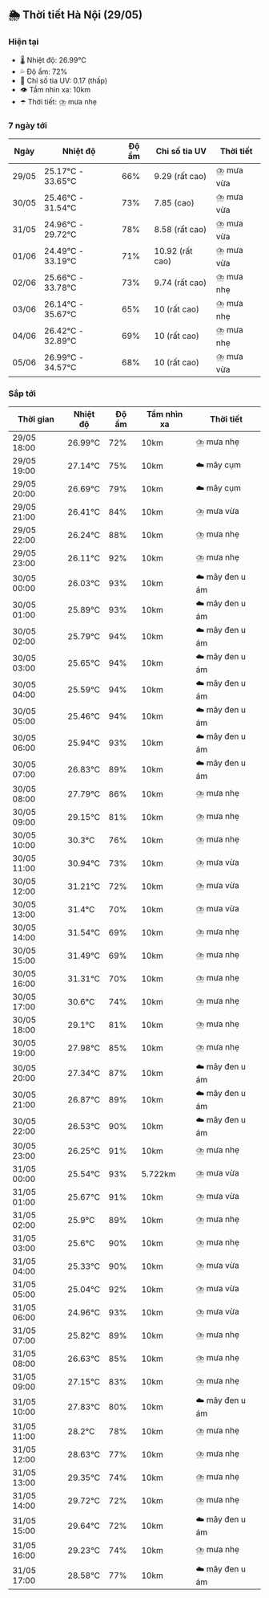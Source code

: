 ## 🌦️ Thời tiết Hà Nội (29/05)

### Hiện tại

- 🌡️ Nhiệt độ: 26.99℃
- 💦 Độ ẩm: 72%
- 🌟 Chỉ số tia UV: 0.17 (thấp)
- 👁️ Tầm nhìn xa: 10km
- ☂️ Thời tiết: ⛈️ mưa nhẹ

### 7 ngày tới

| Ngày | Nhiệt độ | Độ ẩm | Chỉ số tia UV | Thời tiết |
| --- | --- | --- | --- | --- |
| 29/05 | 25.17℃ - 33.65℃ | 66% | 9.29 (rất cao) | ⛈️ mưa vừa |
| 30/05 | 25.46℃ - 31.54℃ | 73% | 7.85 (cao) | ⛈️ mưa vừa |
| 31/05 | 24.96℃ - 29.72℃ | 78% | 8.58 (rất cao) | ⛈️ mưa vừa |
| 01/06 | 24.49℃ - 33.19℃ | 71% | 10.92 (rất cao) | ⛈️ mưa vừa |
| 02/06 | 25.66℃ - 33.78℃ | 73% | 9.74 (rất cao) | ⛈️ mưa nhẹ |
| 03/06 | 26.14℃ - 35.67℃ | 65% | 10 (rất cao) | ⛈️ mưa nhẹ |
| 04/06 | 26.42℃ - 32.89℃ | 69% | 10 (rất cao) | ⛈️ mưa nhẹ |
| 05/06 | 26.99℃ - 34.57℃ | 68% | 10 (rất cao) | ⛈️ mưa vừa |

### Sắp tới

| Thời gian | Nhiệt độ | Độ ẩm | Tầm nhìn xa | Thời tiết |
| --- | --- | --- | --- | --- |
| 29/05 18:00 | 26.99℃ | 72% | 10km | ⛈️ mưa nhẹ |
| 29/05 19:00 | 27.14℃ | 75% | 10km | ☁️ mây cụm |
| 29/05 20:00 | 26.69℃ | 79% | 10km | ☁️ mây cụm |
| 29/05 21:00 | 26.41℃ | 84% | 10km | ⛈️ mưa vừa |
| 29/05 22:00 | 26.24℃ | 88% | 10km | ⛈️ mưa nhẹ |
| 29/05 23:00 | 26.11℃ | 92% | 10km | ⛈️ mưa nhẹ |
| 30/05 00:00 | 26.03℃ | 93% | 10km | ☁️ mây đen u ám |
| 30/05 01:00 | 25.89℃ | 93% | 10km | ☁️ mây đen u ám |
| 30/05 02:00 | 25.79℃ | 94% | 10km | ☁️ mây đen u ám |
| 30/05 03:00 | 25.65℃ | 94% | 10km | ☁️ mây đen u ám |
| 30/05 04:00 | 25.59℃ | 94% | 10km | ☁️ mây đen u ám |
| 30/05 05:00 | 25.46℃ | 94% | 10km | ☁️ mây đen u ám |
| 30/05 06:00 | 25.94℃ | 93% | 10km | ☁️ mây đen u ám |
| 30/05 07:00 | 26.83℃ | 89% | 10km | ☁️ mây đen u ám |
| 30/05 08:00 | 27.79℃ | 86% | 10km | ⛈️ mưa nhẹ |
| 30/05 09:00 | 29.15℃ | 81% | 10km | ⛈️ mưa nhẹ |
| 30/05 10:00 | 30.3℃ | 76% | 10km | ⛈️ mưa nhẹ |
| 30/05 11:00 | 30.94℃ | 73% | 10km | ⛈️ mưa vừa |
| 30/05 12:00 | 31.21℃ | 72% | 10km | ⛈️ mưa vừa |
| 30/05 13:00 | 31.4℃ | 70% | 10km | ⛈️ mưa vừa |
| 30/05 14:00 | 31.54℃ | 69% | 10km | ⛈️ mưa nhẹ |
| 30/05 15:00 | 31.49℃ | 69% | 10km | ⛈️ mưa nhẹ |
| 30/05 16:00 | 31.31℃ | 70% | 10km | ⛈️ mưa nhẹ |
| 30/05 17:00 | 30.6℃ | 74% | 10km | ⛈️ mưa nhẹ |
| 30/05 18:00 | 29.1℃ | 81% | 10km | ⛈️ mưa nhẹ |
| 30/05 19:00 | 27.98℃ | 85% | 10km | ⛈️ mưa nhẹ |
| 30/05 20:00 | 27.34℃ | 87% | 10km | ☁️ mây đen u ám |
| 30/05 21:00 | 26.87℃ | 89% | 10km | ☁️ mây đen u ám |
| 30/05 22:00 | 26.53℃ | 90% | 10km | ☁️ mây đen u ám |
| 30/05 23:00 | 26.25℃ | 91% | 10km | ⛈️ mưa nhẹ |
| 31/05 00:00 | 25.54℃ | 93% | 5.722km | ⛈️ mưa vừa |
| 31/05 01:00 | 25.67℃ | 91% | 10km | ⛈️ mưa vừa |
| 31/05 02:00 | 25.9℃ | 89% | 10km | ⛈️ mưa nhẹ |
| 31/05 03:00 | 25.6℃ | 90% | 10km | ⛈️ mưa nhẹ |
| 31/05 04:00 | 25.33℃ | 90% | 10km | ⛈️ mưa vừa |
| 31/05 05:00 | 25.04℃ | 92% | 10km | ⛈️ mưa vừa |
| 31/05 06:00 | 24.96℃ | 93% | 10km | ⛈️ mưa vừa |
| 31/05 07:00 | 25.82℃ | 89% | 10km | ⛈️ mưa nhẹ |
| 31/05 08:00 | 26.63℃ | 85% | 10km | ⛈️ mưa nhẹ |
| 31/05 09:00 | 27.15℃ | 83% | 10km | ⛈️ mưa nhẹ |
| 31/05 10:00 | 27.83℃ | 80% | 10km | ☁️ mây đen u ám |
| 31/05 11:00 | 28.2℃ | 78% | 10km | ⛈️ mưa nhẹ |
| 31/05 12:00 | 28.63℃ | 77% | 10km | ⛈️ mưa nhẹ |
| 31/05 13:00 | 29.35℃ | 74% | 10km | ⛈️ mưa nhẹ |
| 31/05 14:00 | 29.72℃ | 72% | 10km | ⛈️ mưa nhẹ |
| 31/05 15:00 | 29.64℃ | 72% | 10km | ☁️ mây đen u ám |
| 31/05 16:00 | 29.23℃ | 74% | 10km | ⛈️ mưa nhẹ |
| 31/05 17:00 | 28.58℃ | 77% | 10km | ☁️ mây đen u ám |
